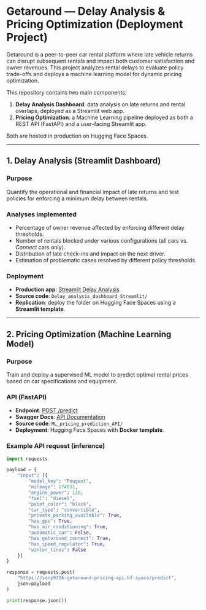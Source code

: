 # Getaround — Delay Analysis & Pricing Optimization (Deployment Project)

Getaround is a peer-to-peer car rental platform where late vehicle returns can disrupt subsequent rentals and impact both customer satisfaction and owner revenues. This project analyzes rental delays to evaluate policy trade-offs and deploys a machine learning model for dynamic pricing optimization.

This repository contains two main components:  

1. **Delay Analysis Dashboard**: data analysis on late returns and rental overlaps, deployed as a Streamlit web app.  
2. **Pricing Optimization**: a Machine Learning pipeline deployed as both a REST API (FastAPI) and a user-facing Streamlit app.  

Both are hosted in production on Hugging Face Spaces.  

---

## 1. Delay Analysis (Streamlit Dashboard)

### Purpose
Quantify the operational and financial impact of late returns and test policies for enforcing a minimum delay between rentals.  

### Analyses implemented
- Percentage of owner revenue affected by enforcing different delay thresholds.  
- Number of rentals blocked under various configurations (all cars vs. *Connect* cars only).  
- Distribution of late check-ins and impact on the next driver.  
- Estimation of problematic cases resolved by different policy thresholds.  

### Deployment
- **Production app**: [Streamlit Delay Analysis](https://huggingface.co/spaces/sony9316/Streamlit-delay-analysis)  
- **Source code**: `Delay_analysis_dashboard_Streamlit/`  
- **Replication**: deploy the folder on Hugging Face Spaces using a **Streamlit template**.  

---

## 2. Pricing Optimization (Machine Learning Model)

### Purpose
Train and deploy a supervised ML model to predict optimal rental prices based on car specifications and equipment.  

### API (FastAPI)
- **Endpoint**: [POST /predict](https://sony9316-getaround-pricing-api.hf.space/predict)  
- **Swagger Docs**: [API Documentation](https://sony9316-getaround-pricing-api.hf.space/docs)  
- **Source code**: `ML_pricing_prediction_API/`  
- **Deployment**: Hugging Face Spaces with **Docker template**.  

### Example API request (inference)

```python
import requests

payload = {
    "input": [{
        "model_key": "Peugeot",
        "mileage": 174631,
        "engine_power": 120,
        "fuel": "diesel",
        "paint_color": "black",
        "car_type": "convertible",
        "private_parking_available": True,
        "has_gps": True,
        "has_air_conditioning": True,
        "automatic_car": False,
        "has_getaround_connect": True,
        "has_speed_regulator": True,
        "winter_tires": False
    }]
}

response = requests.post(
    "https://sony9316-getaround-pricing-api.hf.space/predict",
    json=payload
)

print(response.json())
